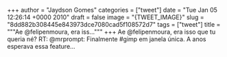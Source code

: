 
+++
author = "Jaydson Gomes"
categories = ["tweet"]
date = "Tue Jan 05 12:26:14 +0000 2010"
draft = false
image = "{TWEET_IMAGE}"
slug = "8dd882b308445e843973dce7080cad5f108572d7"
tags = ["tweet"]
title = """Ae @felipenmoura, era iss..."""
+++
Ae @felipenmoura, era isso que tu queria né?  RT: @mrprompt: Finalmente #gimp em janela única. A anos esperava essa feature...
